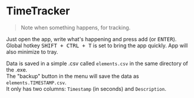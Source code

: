 # TimeTracker
> Note when something happens, for tracking.

Just open the app, write what's happening and press add (or <kbd>ENTER</kbd>).  
Global hotkey <kbd>SHIFT + CTRL + T</kbd> is set to bring the app quickly. App will also minimize to tray.

Data is saved in a simple .csv called `elements.csv` in the same directory of the .exe.  
The "backup" button in the menu will save the data as `elements.TIMESTAMP.csv`.  
It only has two columns: `Timestamp` (in seconds) and `Description`.
